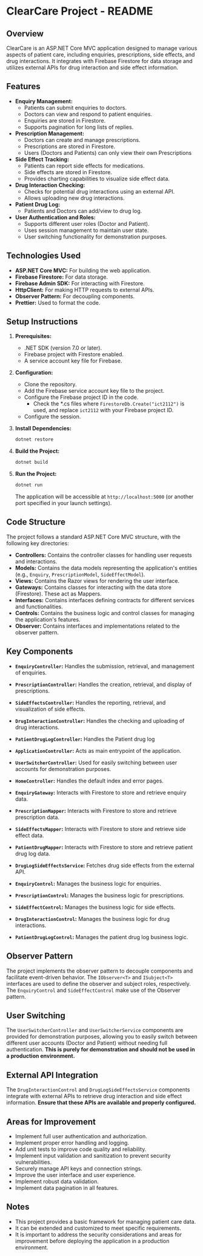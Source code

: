 # ClearCare Project - README

## Overview

ClearCare is an ASP.NET Core MVC application designed to manage various aspects of patient care, including enquiries, prescriptions, side effects, and drug interactions. It integrates with Firebase Firestore for data storage and utilizes external APIs for drug interaction and side effect information.

## Features

*   **Enquiry Management:**
    *   Patients can submit enquiries to doctors.
    *   Doctors can view and respond to patient enquiries.
    *   Enquiries are stored in Firestore.
    *   Supports pagination for long lists of replies.
*   **Prescription Management:**
    *   Doctors can create and manage prescriptions.
    *   Prescriptions are stored in Firestore.
    *   Users (Doctors and Patients) can only view their own Prescriptions
*   **Side Effect Tracking:**
    *   Patients can report side effects for medications.
    *   Side effects are stored in Firestore.
    *   Provides charting capabilities to visualize side effect data.
*   **Drug Interaction Checking:**
    *   Checks for potential drug interactions using an external API.
    *   Allows uploading new drug interactions.
*   **Patient Drug Log:**
    *   Patients and Doctors can add/view to drug log.
*   **User Authentication and Roles:**
    *   Supports different user roles (Doctor and Patient).
    *   Uses session management to maintain user state.
    *   User switching functionality for demonstration purposes.

## Technologies Used

*   **ASP.NET Core MVC:**  For building the web application.
*   **Firebase Firestore:**  For data storage.
*   **Firebase Admin SDK:**  For interacting with Firestore.
*   **HttpClient:**  For making HTTP requests to external APIs.
*   **Observer Pattern:** For decoupling components.
*   **Prettier:** Used to format the code.

## Setup Instructions

1.  **Prerequisites:**
    *   .NET SDK (version 7.0 or later).
    *   Firebase project with Firestore enabled.
    *   A service account key file for Firebase.

2.  **Configuration:**
    *   Clone the repository.
    *   Add the Firebase service account key file to the project.
    *   Configure the Firebase project ID in the code.
        *   Check the \*.cs files where `FirestoreDb.Create("ict2112")` is used, and replace `ict2112` with your Firebase project ID.
    *   Configure the session.

3.  **Install Dependencies:**

    ```bash
    dotnet restore
    ```

4.  **Build the Project:**

    ```bash
    dotnet build
    ```

5.  **Run the Project:**

    ```bash
    dotnet run
    ```

    The application will be accessible at `http://localhost:5000` (or another port specified in your launch settings).

## Code Structure

The project follows a standard ASP.NET Core MVC structure, with the following key directories:

*   **Controllers:** Contains the controller classes for handling user requests and interactions.
*   **Models:** Contains the data models representing the application's entities (e.g., `Enquiry`, `PrescriptionModel`, `SideEffectModel`).
*   **Views:** Contains the Razor views for rendering the user interface.
*   **Gateways:** Contains classes for interacting with the data store (Firestore).  These act as Mappers.
*   **Interfaces:** Contains interfaces defining contracts for different services and functionalities.
*   **Controls:** Contains the business logic and control classes for managing the application's features.
*   **Observer:** Contains interfaces and implementations related to the observer pattern.

## Key Components

*   **`EnquiryController`:** Handles the submission, retrieval, and management of enquiries.
*   **`PrescriptionController`:** Handles the creation, retrieval, and display of prescriptions.
*   **`SideEffectsController`:** Handles the reporting, retrieval, and visualization of side effects.
*   **`DrugInteractionController`:** Handles the checking and uploading of drug interactions.
*   **`PatientDrugLogController`:**  Handles the Patient drug log
*   **`ApplicationController`:**  Acts as main entrypoint of the application.
*   **`UserSwitcherController`:** Used for easily switching between user accounts for demonstration purposes.
*   **`HomeController`:**  Handles the default index and error pages.

*   **`EnquiryGateway`:** Interacts with Firestore to store and retrieve enquiry data.
*   **`PrescriptionMapper`:** Interacts with Firestore to store and retrieve prescription data.
*   **`SideEffectsMapper`:** Interacts with Firestore to store and retrieve side effect data.
*   **`PatientDrugMapper`:**  Interacts with Firestore to store and retrieve patient drug log data.
*   **`DrugLogSideEffectsService`:**  Fetches drug side effects from the external API.

*   **`EnquiryControl`:** Manages the business logic for enquiries.
*   **`PrescriptionControl`:** Manages the business logic for prescriptions.
*   **`SideEffectControl`:** Manages the business logic for side effects.
*   **`DrugInteractionControl`:** Manages the business logic for drug interactions.
*   **`PatientDrugLogControl`:**  Manages the patient drug log business logic.

## Observer Pattern

The project implements the observer pattern to decouple components and facilitate event-driven behavior. The `IObserver<T>` and `ISubject<T>` interfaces are used to define the observer and subject roles, respectively.  The `EnquiryControl` and `SideEffectControl` make use of the Observer pattern.

## User Switching

The `UserSwitcherController` and `UserSwitcherService` components are provided for demonstration purposes, allowing you to easily switch between different user accounts (Doctor and Patient) without needing full authentication.  **This is purely for demonstration and should not be used in a production environment.**

## External API Integration

The `DrugInteractionControl` and `DrugLogSideEffectsService` components integrate with external APIs to retrieve drug interaction and side effect information.  **Ensure that these APIs are available and properly configured.**

## Areas for Improvement

*   Implement full user authentication and authorization.
*   Implement proper error handling and logging.
*   Add unit tests to improve code quality and reliability.
*   Implement input validation and sanitization to prevent security vulnerabilities.
*   Securely manage API keys and connection strings.
*   Improve the user interface and user experience.
*   Implement robust data validation.
*   Implement data pagination in all features.

## Notes

*   This project provides a basic framework for managing patient care data.
*   It can be extended and customized to meet specific requirements.
*   It is important to address the security considerations and areas for improvement before deploying the application in a production environment.
